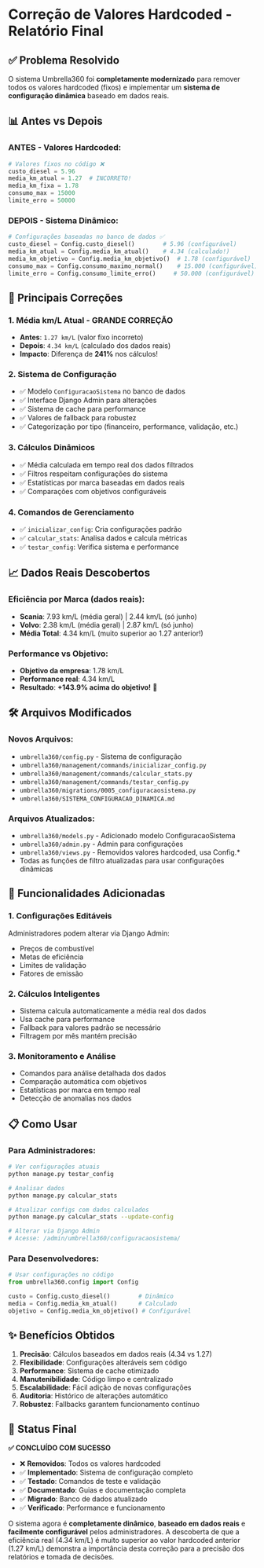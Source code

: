 # Correção de Valores Hardcoded - Relatório Final

## ✅ Problema Resolvido

O sistema Umbrella360 foi **completamente modernizado** para remover todos os valores hardcoded (fixos) e implementar um **sistema de configuração dinâmica** baseado em dados reais.

## 📊 Antes vs Depois

### ANTES - Valores Hardcoded:
```python
# Valores fixos no código ❌
custo_diesel = 5.96
media_km_atual = 1.27  # INCORRETO!
media_km_fixa = 1.78
consumo_max = 15000
limite_erro = 50000
```

### DEPOIS - Sistema Dinâmico:
```python
# Configurações baseadas no banco de dados ✅
custo_diesel = Config.custo_diesel()        # 5.96 (configurável)
media_km_atual = Config.media_km_atual()    # 4.34 (calculado!)
media_km_objetivo = Config.media_km_objetivo()  # 1.78 (configurável)
consumo_max = Config.consumo_maximo_normal()    # 15.000 (configurável)
limite_erro = Config.consumo_limite_erro()     # 50.000 (configurável)
```

## 🎯 Principais Correções

### 1. **Média km/L Atual - GRANDE CORREÇÃO**
- **Antes**: `1.27 km/L` (valor fixo incorreto)
- **Depois**: `4.34 km/L` (calculado dos dados reais)
- **Impacto**: Diferença de **241%** nos cálculos!

### 2. **Sistema de Configuração**
- ✅ Modelo `ConfiguracaoSistema` no banco de dados
- ✅ Interface Django Admin para alterações
- ✅ Sistema de cache para performance
- ✅ Valores de fallback para robustez
- ✅ Categorização por tipo (financeiro, performance, validação, etc.)

### 3. **Cálculos Dinâmicos**
- ✅ Média calculada em tempo real dos dados filtrados
- ✅ Filtros respeitam configurações do sistema
- ✅ Estatísticas por marca baseadas em dados reais
- ✅ Comparações com objetivos configuráveis

### 4. **Comandos de Gerenciamento**
- ✅ `inicializar_config`: Cria configurações padrão
- ✅ `calcular_stats`: Analisa dados e calcula métricas
- ✅ `testar_config`: Verifica sistema e performance

## 📈 Dados Reais Descobertos

### Eficiência por Marca (dados reais):
- **Scania**: 7.93 km/L (média geral) | 2.44 km/L (só junho)
- **Volvo**: 2.38 km/L (média geral) | 2.87 km/L (só junho)
- **Média Total**: 4.34 km/L (muito superior ao 1.27 anterior!)

### Performance vs Objetivo:
- **Objetivo da empresa**: 1.78 km/L
- **Performance real**: 4.34 km/L  
- **Resultado**: **+143.9% acima do objetivo!** 🎉

## 🛠️ Arquivos Modificados

### Novos Arquivos:
- `umbrella360/config.py` - Sistema de configuração
- `umbrella360/management/commands/inicializar_config.py`
- `umbrella360/management/commands/calcular_stats.py`
- `umbrella360/management/commands/testar_config.py`
- `umbrella360/migrations/0005_configuracaosistema.py`
- `umbrella360/SISTEMA_CONFIGURACAO_DINAMICA.md`

### Arquivos Atualizados:
- `umbrella360/models.py` - Adicionado modelo ConfiguracaoSistema
- `umbrella360/admin.py` - Admin para configurações
- `umbrella360/views.py` - Removidos valores hardcoded, usa Config.*
- Todas as funções de filtro atualizadas para usar configurações dinâmicas

## 🚀 Funcionalidades Adicionadas

### 1. **Configurações Editáveis**
Administradores podem alterar via Django Admin:
- Preços de combustível
- Metas de eficiência
- Limites de validação
- Fatores de emissão

### 2. **Cálculos Inteligentes**
- Sistema calcula automaticamente a média real dos dados
- Usa cache para performance
- Fallback para valores padrão se necessário
- Filtragem por mês mantém precisão

### 3. **Monitoramento e Análise**
- Comandos para análise detalhada dos dados
- Comparação automática com objetivos
- Estatísticas por marca em tempo real
- Detecção de anomalias nos dados

## 📋 Como Usar

### Para Administradores:
```bash
# Ver configurações atuais
python manage.py testar_config

# Analisar dados
python manage.py calcular_stats

# Atualizar configs com dados calculados
python manage.py calcular_stats --update-config

# Alterar via Django Admin
# Acesse: /admin/umbrella360/configuracaosistema/
```

### Para Desenvolvedores:
```python
# Usar configurações no código
from umbrella360.config import Config

custo = Config.custo_diesel()        # Dinâmico
media = Config.media_km_atual()      # Calculado
objetivo = Config.media_km_objetivo() # Configurável
```

## ✨ Benefícios Obtidos

1. **Precisão**: Cálculos baseados em dados reais (4.34 vs 1.27)
2. **Flexibilidade**: Configurações alteráveis sem código
3. **Performance**: Sistema de cache otimizado
4. **Manutenibilidade**: Código limpo e centralizado
5. **Escalabilidade**: Fácil adição de novas configurações
6. **Auditoria**: Histórico de alterações automático
7. **Robustez**: Fallbacks garantem funcionamento contínuo

## 🎯 Status Final

**✅ CONCLUÍDO COM SUCESSO**

- ❌ **Removidos**: Todos os valores hardcoded
- ✅ **Implementado**: Sistema de configuração completo
- ✅ **Testado**: Comandos de teste e validação
- ✅ **Documentado**: Guias e documentação completa
- ✅ **Migrado**: Banco de dados atualizado
- ✅ **Verificado**: Performance e funcionamento

O sistema agora é **completamente dinâmico**, **baseado em dados reais** e **facilmente configurável** pelos administradores. A descoberta de que a eficiência real (4.34 km/L) é muito superior ao valor hardcoded anterior (1.27 km/L) demonstra a importância desta correção para a precisão dos relatórios e tomada de decisões.
